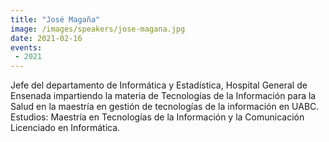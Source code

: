 ```yaml
---
title: "José Magaña"
image: /images/speakers/jose-magana.jpg
date: 2021-02-16
events:
 - 2021
---
```


Jefe del departamento de Informática y Estadística, Hospital General de Ensenada impartiendo la materia de Tecnologías de la Información para la Salud en la maestría en gestión de tecnologías de la información en UABC. Estudios: Maestría en Tecnologías de la Información y la Comunicación Licenciado en Informática.